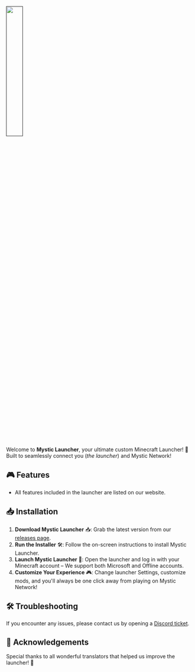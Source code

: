 # <a href=""><img src="https://i.imgur.com/Ty118l3.png" align="center" height="30%" width="30%" ></a><br>
Welcome to **Mystic Launcher**, your ultimate custom Minecraft Launcher! 🚀<br>
Built to seamlessly connect you (<i>the launcher</i>) and Mystic Network!

## 🎮 Features

- All features included in the launcher are listed on our website.

## 📥 Installation

1. **Download Mystic Launcher** 📥: Grab the latest version from our [releases page](https://github.com/konfix/MysticLauncherPublic/releases).
2. **Run the Installer** 🛠️: Follow the on-screen instructions to install Mystic Launcher.
3. **Launch Mystic Launcher** 🚀: Open the launcher and log in with your Minecraft account &ndash; We support both Microsoft and Offline accounts.
4. **Customize Your Experience** 🎮: Change launcher Settings, customize mods, and you'll always be one click away from playing on Mystic Network!

## 🛠️ Troubleshooting

If you encounter any issues, please contact us by opening a [Discord ticket](https://mnmc.fun/discord).

## 🙌 Acknowledgements

Special thanks to all wonderful translators that helped us improve the launcher! 💖
